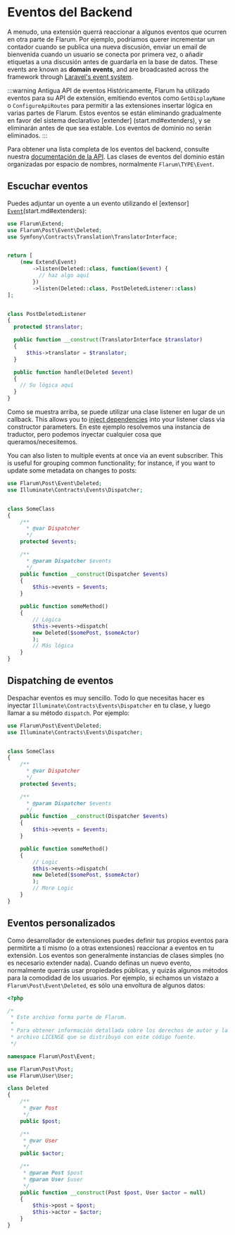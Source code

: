 # Eventos del Backend

A menudo, una extensión querrá reaccionar a algunos eventos que ocurren en otra parte de Flarum. Por ejemplo, podríamos querer incrementar un contador cuando se publica una nueva discusión, enviar un email de bienvenida cuando un usuario se conecta por primera vez, o añadir etiquetas a una discusión antes de guardarla en la base de datos. These events are known as **domain events**, and are broadcasted across the framework through [Laravel's event system](https://laravel.com/docs/8.x/events).

:::warning Antigua API de eventos Históricamente, Flarum ha utilizado eventos para su API de extensión, emitiendo eventos como `GetDisplayName` o `ConfigureApiRoutes` para permitir a las extensiones insertar lógica en varias partes de Flarum. Estos eventos se están eliminando gradualmente en favor del sistema declarativo \[extender\] (start.md#extenders), y se eliminarán antes de que sea estable. Los eventos de dominio no serán eliminados. :::

Para obtener una lista completa de los eventos del backend, consulte nuestra [documentación de la API](https://api.docs.flarum.org/php/master/search.html?search=Event). Las clases de eventos del dominio están organizadas por espacio de nombres, normalmente `Flarum\TYPE\Event`.

## Escuchar eventos

Puedes adjuntar un oyente a un evento utilizando el [extensor] [`Event`](https://api.docs.flarum.org/php/master/flarum/extend/event)(start.md#extenders):

```php
use Flarum\Extend;
use Flarum\Post\Event\Deleted;
use Symfony\Contracts\Translation\TranslatorInterface;


return [
    (new Extend\Event)
        ->listen(Deleted::class, function($event) {
          // haz algo aquí
        })
        ->listen(Deleted::class, PostDeletedListener::class)
];


class PostDeletedListener
{
  protected $translator;

  public function __construct(TranslatorInterface $translator)
  {
      $this->translator = $translator;
  }

  public function handle(Deleted $event)
  {
    // Su lógica aquí
  }
}
```

Como se muestra arriba, se puede utilizar una clase listener en lugar de un callback. This allows you to [inject dependencies](https://laravel.com/docs/8.x/container) into your listener class via constructor parameters. En este ejemplo resolvemos una instancia de traductor, pero podemos inyectar cualquier cosa que queramos/necesitemos.

You can also listen to multiple events at once via an event subscriber. This is useful for grouping common functionality; for instance, if you want to update some metadata on changes to posts:

```php
use Flarum\Post\Event\Deleted;
use Illuminate\Contracts\Events\Dispatcher;


class SomeClass
{
    /**
      * @var Dispatcher
      */
    protected $events;

    /**
      * @param Dispatcher $events
      */
    public function __construct(Dispatcher $events)
    {
        $this->events = $events;
    }

    public function someMethod()
    {
        // Lógica
        $this->events->dispatch(
        new Deleted($somePost, $someActor)
        );
        // Más lógica
    }
}
```

## Dispatching de eventos

Despachar eventos es muy sencillo. Todo lo que necesitas hacer es inyectar `Illuminate\Contracts\Events\Dispatcher` en tu clase, y luego llamar a su método `dispatch`. Por ejemplo:

```php
use Flarum\Post\Event\Deleted;
use Illuminate\Contracts\Events\Dispatcher;


class SomeClass
{
    /**
      * @var Dispatcher
      */
    protected $events;

    /**
      * @param Dispatcher $events
      */
    public function __construct(Dispatcher $events)
    {
        $this->events = $events;
    }

    public function someMethod()
    {
        // Logic
        $this->events->dispatch(
        new Deleted($somePost, $someActor)
        );
        // More Logic
    }
}
```

## Eventos personalizados

Como desarrollador de extensiones puedes definir tus propios eventos para permitirte a ti mismo (o a otras extensiones) reaccionar a eventos en tu extensión. Los eventos son generalmente instancias de clases simples (no es necesario extender nada). Cuando definas un nuevo evento, normalmente querrás usar propiedades públicas, y quizás algunos métodos para la comodidad de los usuarios. Por ejemplo, si echamos un vistazo a `Flarum\Post\Event\Deleted`, es sólo una envoltura de algunos datos:

```php
<?php

/*
 * Este archivo forma parte de Flarum.
 *
 * Para obtener información detallada sobre los derechos de autor y la licencia, consulte el
 * archivo LICENSE que se distribuyó con este código fuente.
 */

namespace Flarum\Post\Event;

use Flarum\Post\Post;
use Flarum\User\User;

class Deleted
{
    /**
     * @var Post
     */
    public $post;

    /**
     * @var User
     */
    public $actor;

    /**
     * @param Post $post
     * @param User $user
     */
    public function __construct(Post $post, User $actor = null)
    {
        $this->post = $post;
        $this->actor = $actor;
    }
}
```
